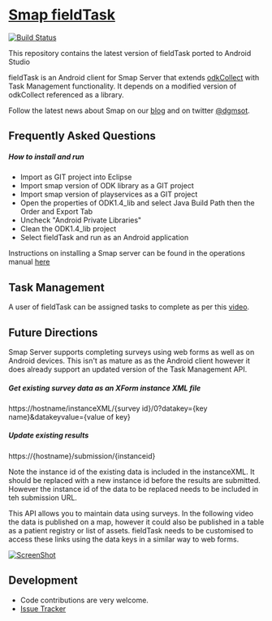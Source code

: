 [Smap fieldTask](http://www.smap.com.au) 
======
[![Build Status](https://travis-ci.org/nap2000/fieldTask2.svg)](https://travis-ci.org/nap2000/fieldTask2)

This repository contains the latest version of fieldTask ported to Android Studio

fieldTask is an Android client for Smap Server that extends [odkCollect](http://opendatakit.org/use/collect/) with Task Management functionality. It depends on a modified
version of odkCollect referenced as a library.

Follow the latest news about Smap on our [blog](http://blog.smap.com.au) and on twitter [@dgmsot](https://twitter.com/dgmsot).

Frequently Asked Questions
---------------------------
##### How to install and run
* Import as GIT project into Eclipse
* Import smap version of ODK library as a GIT project
* Import smap version of playservices as a GIT project
* Open the properties of ODK1.4_lib and select Java Build Path then the Order and Export Tab
* Uncheck "Android Private Libraries"
* Clean the ODK1.4_lib project
* Select fieldTask and run as an Android application

Instructions on installing a Smap server can be found in the operations manual [here](http://www.smap.com.au/downloads.shtml)

Task Management 
---------------

A user of fieldTask can be assigned tasks to complete as per this [video](http://www.smap.com.au/taskManagement.shtml). 

Future Directions
-----------------

Smap Server supports completing surveys using web forms as well as on Android devices.  This isn't as mature as as the Android client however it does already support an updated version of the Task Management API. 

##### Get existing survey data as an XForm instance XML file
https://hostname/instanceXML/{survey id}/0?datakey={key name}&datakeyvalue={value of key}

##### Update existing results
https://{hostname}/submission/{instanceid}

Note the instance id of the existing data is included in the instanceXML.  It should be replaced with a new instance id before the results are submitted. However the instance id of the data to be replaced needs to be included in teh submission URL.

This API allows you to maintain data using surveys. In the following video the data is published on a map, however it could also be published in a table as a patient registry or list of assets. fieldTask needs to be customised to access these links using the data keys in a similar way to web forms.

[![ScreenShot](http://img.youtube.com/vi/FUNPOmMnt1I/0.jpg)](https://www.youtube.com/watch?v=FUNPOmMnt1I)

Development
-----------
* Code contributions are very welcome. 
* [Issue Tracker](https://github.com/smap-consulting/fieldTask/issues)

